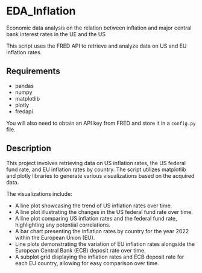 # EDA_Inflation
Economic data analysis on the relation between inflation and major central bank interest rates in the UE and the US

This script uses the FRED API to retrieve and analyze data on US and EU inflation rates.

## Requirements

- pandas
- numpy
- matplotlib
- plotly
- fredapi

You will also need to obtain an API key from FRED and store it in a `config.py` file.

## Description

This project involves retrieving data on US inflation rates, the US federal fund rate, and EU inflation rates by country. The script utilizes matplotlib and plotly libraries to generate various visualizations based on the acquired data.

The visualizations include:
- A line plot showcasing the trend of US inflation rates over time.
- A line plot illustrating the changes in the US federal fund rate over time.
- A line plot comparing US inflation rates and the federal fund rate, highlighting any potential correlations.
- A bar chart presenting the inflation rates by country for the year 2022 within the European Union (EU).
- Line plots demonstrating the variation of EU inflation rates alongside the European Central Bank (ECB) deposit rate over time.
- A subplot grid displaying the inflation rates and ECB deposit rate for each EU country, allowing for easy comparison over time.
